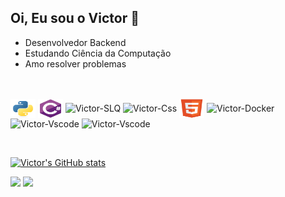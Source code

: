 ## Oi, Eu sou o Victor 👋

- Desenvolvedor Backend  
- Estudando Ciência da Computação  
- Amo resolver problemas  



<div style="display: inline_block"><br>


<br>  
  <img align="center" alt="Victor-Python" height="30" width="40" src="https://raw.githubusercontent.com/devicons/devicon/master/icons/python/python-original.svg">
  <img align="center" alt="Victor-Csharp" height="30" width="40" src="https://raw.githubusercontent.com/devicons/devicon/master/icons/csharp/csharp-original.svg">
  <img align="center" alt="Victor-SLQ" height="30" width="40" src="https://cdn.jsdelivr.net/gh/devicons/devicon@latest/icons/azuresqldatabase/azuresqldatabase-original.svg">
  <img align="center" alt="Victor-Css" height="30" width="40" src="https://cdn.jsdelivr.net/gh/devicons/devicon@latest/icons/css3/css3-original.svg">
  <img align="center" alt="Victor-HTML" height="30" width="40" src="https://raw.githubusercontent.com/devicons/devicon/master/icons/html5/html5-original.svg">
  <img align="center" alt="Victor-Docker" height="30" width="40" src="https://cdn.jsdelivr.net/gh/devicons/devicon@latest/icons/docker/docker-original.svg">
  <img align="center" alt="Victor-Vscode" height="30" width="40" src="https://cdn.jsdelivr.net/gh/devicons/devicon@latest/icons/vscode/vscode-original.svg">
  <img align="center" alt="Victor-Vscode" height="30" width="40" src="https://cdn.jsdelivr.net/gh/devicons/devicon@latest/icons/git/git-original.svg">


</div>


&nbsp;&nbsp;&nbsp;&nbsp;&nbsp;&nbsp;


[![Victor's GitHub stats](https://github-readme-stats.vercel.app/api?username=DevVictorAugusto&show_icons=true&theme=radical)](https://github.com/DevVictorAugusto/github-readme-stats)

<div> 
  <a href="mailto:victorsantan435@gmail.com"><img src="https://img.shields.io/badge/-Gmail-%23333?style=for-the-badge&logo=gmail&logoColor=white" target="_blank"></a>
  <a href="https://www.linkedin.com/in/victor-augusto-6b8089283
" target="_blank"><img src="https://img.shields.io/badge/-LinkedIn-%230077B5?style=for-the-badge&logo=linkedin&logoColor=white" target="_blank"></a>
</div>
